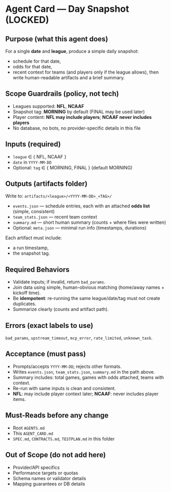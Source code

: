 # Agent Card — Day Snapshot (LOCKED)

<!-- Do not add provider or performance assumptions. Keep this card generic. -->

## Purpose (what this agent does)
For a single **date** and **league**, produce a simple daily snapshot:
- schedule for that date,
- odds for that date,
- recent context for teams (and players only if the league allows),
then write human-readable artifacts and a brief summary.

## Scope Guardrails (policy, not tech)
- Leagues supported: **NFL**, **NCAAF**
- Snapshot tag: **MORNING** by default (FINAL may be used later)
- Player content: **NFL may include players**; **NCAAF never includes players**
- No database, no bots, no provider-specific details in this file

## Inputs (required)
- `league` ∈ { NFL, NCAAF }
- `date` in `YYYY-MM-DD`
- Optional: `tag` ∈ { MORNING, FINAL } (default MORNING)

## Outputs (artifacts folder)
Write to: `artifacts/<league>/<YYYY-MM-DD>_<TAG>/`
- `events.json` — schedule entries, each with an attached **odds list** (simple, consistent)
- `team_stats.json` — recent team context
- `summary.md` — short human summary (counts + where files were written)
- Optional: `meta.json` — minimal run info (timestamps, durations)

Each artifact must include:
- a run timestamp,
- the snapshot tag.

## Required Behaviors
- Validate inputs; if invalid, return `bad_params`.
- Join data using simple, human-obvious matching (home/away names + kickoff time).
- Be **idempotent**: re-running the same league/date/tag must not create duplicates.
- Summarize clearly (counts and artifact path).

## Errors (exact labels to use)
`bad_params`, `upstream_timeout`, `mcp_error`, `rate_limited`, `unknown_task`.

## Acceptance (must pass)
- Prompts/accepts `YYYY-MM-DD`; rejects other formats.
- Writes `events.json`, `team_stats.json`, `summary.md` in the path above.
- Summary includes: total games, games with odds attached, teams with context.
- Re-run with same inputs is clean and consistent.
- **NFL**: may include player context later; **NCAAF**: never includes player items.

## Must-Reads before any change
- Root `AGENTS.md`
- This `AGENT_CARD.md`
- `SPEC.md`, `CONTRACTS.md`, `TESTPLAN.md` in this folder

## Out of Scope (do not add here)
- Provider/API specifics
- Performance targets or quotas
- Schema names or validator details
- Mapping guarantees or DB details

